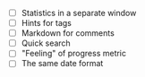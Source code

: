 - [ ] Statistics in a separate window
- [ ] Hints for tags
- [ ] Markdown for comments
- [ ] Quick search
- [ ] "Feeling" of progress metric
- [ ] The same date format
